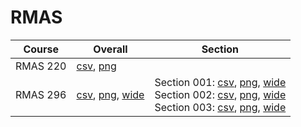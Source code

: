 # RMAS

| Course | Overall | Section |
| ------ | ------- | ------- |
| RMAS 220 | [csv](https://github.com/UCSD-Historical-Enrollment-Data/2023Fall/blob/main/overall/RMAS%20220.csv), [png](https://raw.githubusercontent.com/UCSD-Historical-Enrollment-Data/2023Fall/main/plot_overall/RMAS%20220.png) |  |
| RMAS 296 | [csv](https://github.com/UCSD-Historical-Enrollment-Data/2023Fall/blob/main/overall/RMAS%20296.csv), [png](https://raw.githubusercontent.com/UCSD-Historical-Enrollment-Data/2023Fall/main/plot_overall/RMAS%20296.png), [wide](https://raw.githubusercontent.com/UCSD-Historical-Enrollment-Data/2023Fall/main/plot_overall_wide/RMAS%20296.png) | Section 001: [csv](https://github.com/UCSD-Historical-Enrollment-Data/2023Fall/blob/main/section/RMAS%20296_001.csv), [png](https://raw.githubusercontent.com/UCSD-Historical-Enrollment-Data/2023Fall/main/plot_section/RMAS%20296_001.png), [wide](https://raw.githubusercontent.com/UCSD-Historical-Enrollment-Data/2023Fall/main/plot_section_wide/RMAS%20296_001.png)<br>Section 002: [csv](https://github.com/UCSD-Historical-Enrollment-Data/2023Fall/blob/main/section/RMAS%20296_002.csv), [png](https://raw.githubusercontent.com/UCSD-Historical-Enrollment-Data/2023Fall/main/plot_section/RMAS%20296_002.png), [wide](https://raw.githubusercontent.com/UCSD-Historical-Enrollment-Data/2023Fall/main/plot_section_wide/RMAS%20296_002.png)<br>Section 003: [csv](https://github.com/UCSD-Historical-Enrollment-Data/2023Fall/blob/main/section/RMAS%20296_003.csv), [png](https://raw.githubusercontent.com/UCSD-Historical-Enrollment-Data/2023Fall/main/plot_section/RMAS%20296_003.png), [wide](https://raw.githubusercontent.com/UCSD-Historical-Enrollment-Data/2023Fall/main/plot_section_wide/RMAS%20296_003.png) |
